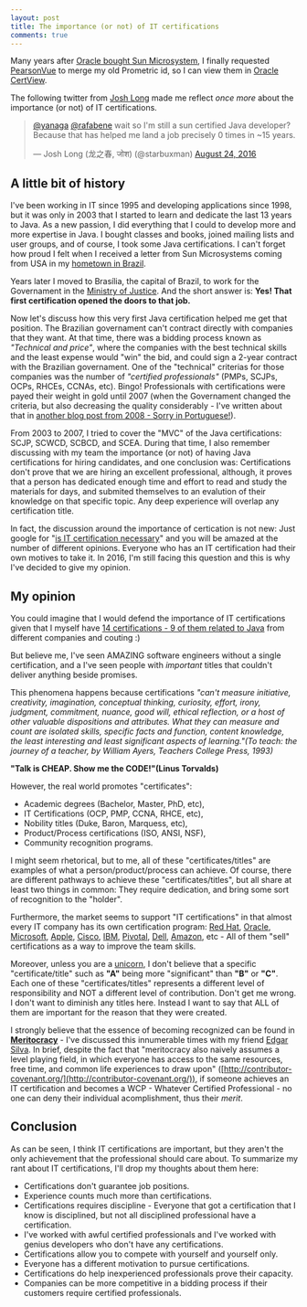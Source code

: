 ```yaml
---
layout: post
title: The importance (or not) of IT certifications
comments: true
---
```


Many years after [Oracle bought Sun Microsystem](https://en.wikipedia.org/wiki/Sun_acquisition_by_Oracle), I finally requested [PearsonVue](http://www.pearsonvue.com/oracle/) to merge my old Prometric id, so I can view them in [Oracle CertView](http://certview.oracle.com).

The following twitter from [Josh Long](http://twitter.com/starbuxman) made me reflect _once more_ about the importance (or not) of IT certifications.

<blockquote class="twitter-tweet" data-lang="en"><p lang="en" dir="ltr"><a href="https://twitter.com/yanaga">@yanaga</a> <a href="https://twitter.com/rafabene">@rafabene</a> wait so I&#39;m still a sun certified Java developer? Because that has helped me land a job precisely 0 times in ~15 years.</p>&mdash; Josh Long (龙之春, जोश) (@starbuxman) <a href="https://twitter.com/starbuxman/status/768533098241732609">August 24, 2016</a></blockquote>
<script async src="//platform.twitter.com/widgets.js" charset="utf-8"></script>

## A little bit of history

I've been working in IT since 1995 and developing applications since 1998, but it was only in 2003 that I started to learn and dedicate the last 13 years to Java. As a new passion, I did everything that I could to develop more and more expertise in Java. I bought classes and books, joined mailing lists and user groups, and of course, I took some Java certifications. I can't forget how proud I felt when I received a letter from Sun Microsystems coming from USA in my [hometown in Brazil](https://goo.gl/maps/GX3uay9Mj822).

Years later I moved to Brasília, the capital of Brazil, to work for the Governament in the [Ministry of Justice](http://www.justica.gov.br/). And the short answer is: **Yes! That first certification opened the doors to that job.**

Now let's discuss how this very first Java certification helped me get that position. The Brazilian governament can't contract directly with companies that they want.  At that time, there was a bidding process known as _"Technical and price"_, where the companies with the best technical skills and the least expense would "win" the bid, and could sign a 2-year contract with the Brazilian governament. One of the "technical" criterias for those companies was the number of _"certified professionals"_ (PMPs, SCJPs, OCPs, RHCEs, CCNAs, etc). Bingo! Professionals with certifications were payed their weight in gold until 2007 (when the Governament changed the criteria, but also decreasing the quality considerably - I've written about that in [another blog post from 2008 - Sorry in Portuguese!](/2008/05/29/noticias-sobre-as-licitacoes/)).

From 2003 to 2007, I tried to cover the "MVC" of the Java certifications: SCJP, SCWCD, SCBCD, and SCEA. During that time, I also remember discussing with my team the importance (or not) of having Java certifications for hiring candidates, and one conclusion was: Certifications don't prove that we are hiring an excellent professional, although, it proves that a person has dedicated enough time and effort to read and study the materials for days, and submited themselves to an evalution of their knowledge on that specific topic. Any deep experience will overlap any certification title.

In fact, the discussion around the importance of certication is not new: Just google for "[is IT certification necessary](https://www.google.com/search?q=is+IT+certification+necessary)" and you will be amazed at the number of different opinions. Everyone who has an IT certification had their own motives to take it. In 2016, I'm still facing this question and this is why I've decided to give my opinion.

## My opinion

You could imagine that I would defend the importance of IT certifications given that I myself have [14 certifications - 9 of them related to Java](/about/) from different companies and couting :) 

But believe me, I've seen AMAZING software engineers without a single certification, and a I've seen people with _important_ titles that couldn't deliver anything beside promises.

This phenomena happens because certifications _"can't measure initiative, creativity, imagination, conceptual thinking, curiosity, effort, irony, judgment, commitment, nuance, good will, ethical reflection, or a host of other valuable dispositions and attributes. What they can measure and count are isolated skills, specific facts and function, content knowledge, the least interesting and least significant aspects of learning."(To teach: the journey of a teacher, by William Ayers, Teachers College Press, 1993)_

**"Talk is CHEAP. Show me the CODE!"(Linus Torvalds)**

However, the real world promotes "certificates": 

- Academic degrees (Bachelor, Master, PhD, etc), 
- IT Certifications (OCP, PMP, CCNA, RHCE, etc), 
- Nobility titles (Duke, Baron, Marquess, etc),
- Product/Process certifications (ISO, ANSI, NSF),
- Community recognition programs.

I might seem rhetorical, but to me, all of these "certificates/titles" are examples of what a person/product/process can achieve. Of course, there are different pathways to achieve these "certificates/titles", but all share at least two things in common: They require dedication, and bring some sort of recognition to the "holder".

Furthermore, the market seems to support "IT certifications" in that almost every IT company has its own certification program: [Red Hat](https://www.redhat.com/en/services/certification), [Oracle](https://education.oracle.com/pls/web_prod-plq-dad/db_pages.getpage?page_id=39), [Microsoft](https://www.microsoft.com/en-us/learning/certification-overview.aspx), [Apple](http://training.apple.com/en/certification), [Cisco](http://www.cisco.com/c/en/us/training-events/training-certifications/certifications.html), [IBM](http://www-03.ibm.com/certify/), [Pivotal](https://pivotal.io/academy/certification), [Dell](https://techdirect.dell.com/certification), [Amazon](https://aws.amazon.com/certification/), etc - All of them "sell" certifications as a way to improve the team skills.

Moreover, unless you are a [unicorn](https://en.wikipedia.org/wiki/Unicorn), I don't believe that a specific "certificate/title" such as **"A"** being more "significant" than **"B"** or **"C"**. Each one of these "certificates/titles" represents a different level of responsibility and NOT a different level of contribution. Don't get me wrong. I don't want to diminish any titles here. Instead I want to say that ALL of them are important for the reason that they were created.

I strongly believe that the essence of becoming recognized can be found in **[Meritocracy](https://en.wikipedia.org/wiki/Meritocracy)**  - I've discussed this innumerable times with my friend [Edgar Silva](https://twitter.com/jedgarsilva). In brief, despite the fact that "meritocracy also naively assumes a level playing field, in which everyone has access to the same resources, free time, and common life experiences to draw upon" ([http://contributor-covenant.org/](http://contributor-covenant.org/)), if someone achieves an IT certification and becomes a WCP -  Whatever Certified Professional - no one can deny their individual acomplishment, thus their *merit*. 

## Conclusion

As can be seen, I think IT certifications are important, but they aren't the only achievement that the professional should care about. To summarize my rant about IT certifications, I'll drop my thoughts about them here:

- Certifications don't guarantee job positions.
- Experience counts much more than certifications. 
- Certifications requires discipline - Everyone that got a certification that I know is disciplined, but not all disciplined professional have a certification.
- I've worked with awful certified professionals and I've worked with genius developers who don't have any certifications.
- Certifications allow you to compete with yourself and yourself only.
- Everyone has a different motivation to pursue certifications.
- Certifications do help inexperienced professionals prove their capacity.
- Companies can be more competitive in a bidding process if their customers require certified professionals.

